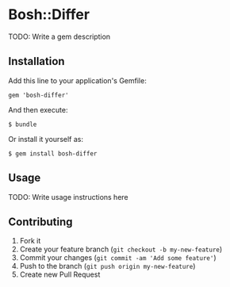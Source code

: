 # Bosh::Differ

TODO: Write a gem description

## Installation

Add this line to your application's Gemfile:

    gem 'bosh-differ'

And then execute:

    $ bundle

Or install it yourself as:

    $ gem install bosh-differ

## Usage

TODO: Write usage instructions here

## Contributing

1. Fork it
2. Create your feature branch (`git checkout -b my-new-feature`)
3. Commit your changes (`git commit -am 'Add some feature'`)
4. Push to the branch (`git push origin my-new-feature`)
5. Create new Pull Request
